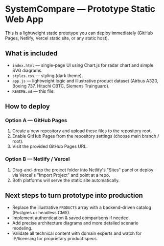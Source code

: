 
# SystemCompare — Prototype Static Web App

This is a lightweight static prototype you can deploy immediately (GitHub Pages, Netlify, Vercel static site, or any static host).

## What is included
- `index.html` — single-page UI using Chart.js for radar chart and simple SVG diagrams.
- `styles.css` — styling (dark theme).
- `app.js` — lightweight logic and illustrative product dataset (Airbus A320, Boeing 737, Hitachi CBTC, Siemens Trainguard).
- `README.md` — this file.

## How to deploy
### Option A — GitHub Pages
1. Create a new repository and upload these files to the repository root.
2. Enable GitHub Pages from the repository settings (choose main branch / root).
3. Visit the provided GitHub Pages URL.

### Option B — Netlify / Vercel
1. Drag-and-drop the project folder into Netlify's "Sites" panel or deploy via Vercel's "Import Project" and point at a repo.
2. Both platforms will serve the static site automatically.

## Next steps to turn prototype into production
- Replace the illustrative `PRODUCTS` array with a backend-driven catalog (Postgres or headless CMS).
- Implement authentication & saved comparisons if needed.
- Add precise architecture diagrams and more detailed scenario modeling.
- Validate all technical content with domain experts and watch for IP/licensing for proprietary product specs.


